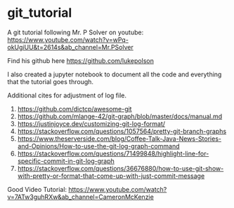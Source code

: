 # git_tutorial

A git tutorial following Mr. P Solver on youtube: https://www.youtube.com/watch?v=wPq-okUgiUU&t=2614s&ab_channel=Mr.PSolver

Find his github here https://github.com/lukepolson

I also created a jupyter notebook to document all the code and everything that the tutorial goes through.

Additional cites for adjustment of log file.

1.  https://github.com/dictcp/awesome-git
2.  https://github.com/mlange-42/git-graph/blob/master/docs/manual.md
3.  https://justinjoyce.dev/customizing-git-log-format/
4.  https://stackoverflow.com/questions/1057564/pretty-git-branch-graphs
5.  https://www.theserverside.com/blog/Coffee-Talk-Java-News-Stories-and-Opinions/How-to-use-the-git-log-graph-command
6.  https://stackoverflow.com/questions/71499848/highlight-line-for-specific-commit-in-git-log-graph
7.  https://stackoverflow.com/questions/36676880/how-to-use-git-show-with-pretty-or-format-that-come-up-with-just-commit-message
  
Good Video Tutorial: https://www.youtube.com/watch?v=7ATw3guhRXw&ab_channel=CameronMcKenzie
